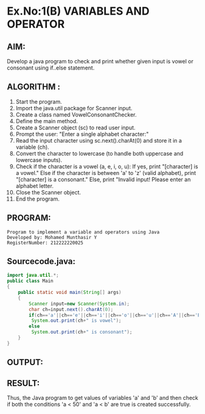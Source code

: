 # Ex.No:1(B) VARIABLES AND OPERATOR

## AIM:
Develop a java program to check and print whether given input is vowel or consonant using if..else statement.

## ALGORITHM :
1. Start the program.
2. Import the java.util package for Scanner input.
3. Create a class named VowelConsonantChecker.
4. Define the main method.
5. Create a Scanner object (sc) to read user input.
6. Prompt the user: "Enter a single alphabet character:"
7. Read the input character using sc.next().charAt(0) and store it in a variable (ch).
8. Convert the character to lowercase (to handle both uppercase and lowercase inputs).
9. Check if the character is a vowel (a, e, i, o, u):
    If yes, print "[character] is a vowel."
    Else if the character is between 'a' to 'z' (valid alphabet), print "[character] is a consonant."
    Else, print "Invalid input! Please enter an alphabet letter.
10. Close the Scanner object.
11. End the program.

## PROGRAM:
 ```
Program to implement a variable and operators using Java
Developed by: Mohamed Munthasir Y
RegisterNumber: 212222220025
```

## Sourcecode.java:

```java
import java.util.*;
public class Main
{
    public static void main(String[] args)
    {
        Scanner input=new Scanner(System.in);
        char ch=input.next().charAt(0);
        if(ch=='a'||ch=='e'||ch=='i'||ch=='o'||ch=='u'||ch=='A'||ch=='E'||ch=='I'||ch=='O'||ch=='U')
         System.out.print(ch+" is vowel");
        else
         System.out.print(ch+" is consonant");
    }
}
```
## OUTPUT:

## RESULT:
Thus, the Java program to get values of variables 'a' and 'b' and then check if both the conditions 'a < 50' and 'a < b' are true is created successfully.
